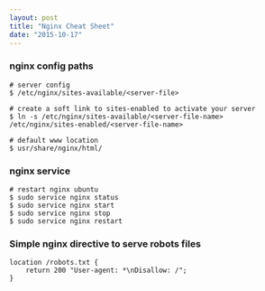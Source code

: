 ```yaml
---
layout: post
title: "Nginx Cheat Sheet"
date: "2015-10-17"
---
```


### nginx config paths

```shell
# server config
$ /etc/nginx/sites-available/<server-file>

# create a soft link to sites-enabled to activate your server
$ ln -s /etc/nginx/sites-available/<server-file-name> /etc/nginx/sites-enabled/<server-file-name>

# default www location
$ usr/share/nginx/html/
```

### nginx service

```shell
# restart nginx ubuntu
$ sudo service nginx status
$ sudo service nginx start
$ sudo service nginx stop
$ sudo service nginx restart
```

### Simple nginx directive to serve robots files

```shell
location /robots.txt {
    return 200 "User-agent: *\nDisallow: /";
}
```
